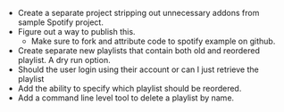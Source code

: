- Create a separate project stripping out unnecessary addons from sample Spotify project.
- Figure out a way to publish this.
    - Make sure to fork and attribute code to spotify example on github.
- Create separate new playlists that contain both old and reordered playlist. A dry run option.
- Should the user login using their account or can I just retrieve the playlist 
- Add the ability to specify which playlist should be reordered.
- Add a command line level tool to delete a playlist by name.